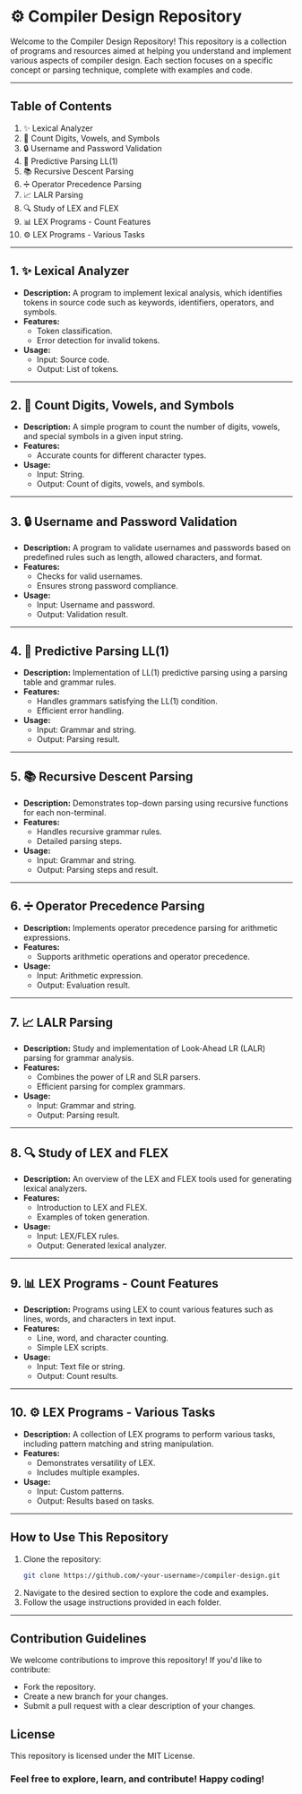 # ⚙️ Compiler Design Repository

Welcome to the Compiler Design Repository! This repository is a collection of programs and resources aimed at helping you understand and implement various aspects of compiler design. Each section focuses on a specific concept or parsing technique, complete with examples and code.

---

## Table of Contents

1. ✨ Lexical Analyzer
2. 🔢 Count Digits, Vowels, and Symbols
3. 🔒 Username and Password Validation
4. 📘 Predictive Parsing LL(1)
5. 📚 Recursive Descent Parsing
6. ➗ Operator Precedence Parsing
7. 📈 LALR Parsing
8. 🔍 Study of LEX and FLEX
9. 📊 LEX Programs - Count Features
10. ⚙️ LEX Programs - Various Tasks

---

## 1. ✨ Lexical Analyzer
- **Description:**
  A program to implement lexical analysis, which identifies tokens in source code such as keywords, identifiers, operators, and symbols.
- **Features:**
  - Token classification.
  - Error detection for invalid tokens.
- **Usage:**
  - Input: Source code.
  - Output: List of tokens.

---

## 2. 🔢 Count Digits, Vowels, and Symbols
- **Description:**
  A simple program to count the number of digits, vowels, and special symbols in a given input string.
- **Features:**
  - Accurate counts for different character types.
- **Usage:**
  - Input: String.
  - Output: Count of digits, vowels, and symbols.

---

## 3. 🔒 Username and Password Validation
- **Description:**
  A program to validate usernames and passwords based on predefined rules such as length, allowed characters, and format.
- **Features:**
  - Checks for valid usernames.
  - Ensures strong password compliance.
- **Usage:**
  - Input: Username and password.
  - Output: Validation result.

---

## 4. 📘 Predictive Parsing LL(1)
- **Description:**
  Implementation of LL(1) predictive parsing using a parsing table and grammar rules.
- **Features:**
  - Handles grammars satisfying the LL(1) condition.
  - Efficient error handling.
- **Usage:**
  - Input: Grammar and string.
  - Output: Parsing result.

---

## 5. 📚 Recursive Descent Parsing
- **Description:**
  Demonstrates top-down parsing using recursive functions for each non-terminal.
- **Features:**
  - Handles recursive grammar rules.
  - Detailed parsing steps.
- **Usage:**
  - Input: Grammar and string.
  - Output: Parsing steps and result.

---

## 6. ➗ Operator Precedence Parsing
- **Description:**
  Implements operator precedence parsing for arithmetic expressions.
- **Features:**
  - Supports arithmetic operations and operator precedence.
- **Usage:**
  - Input: Arithmetic expression.
  - Output: Evaluation result.

---

## 7. 📈 LALR Parsing
- **Description:**
  Study and implementation of Look-Ahead LR (LALR) parsing for grammar analysis.
- **Features:**
  - Combines the power of LR and SLR parsers.
  - Efficient parsing for complex grammars.
- **Usage:**
  - Input: Grammar and string.
  - Output: Parsing result.

---

## 8. 🔍 Study of LEX and FLEX
- **Description:**
  An overview of the LEX and FLEX tools used for generating lexical analyzers.
- **Features:**
  - Introduction to LEX and FLEX.
  - Examples of token generation.
- **Usage:**
  - Input: LEX/FLEX rules.
  - Output: Generated lexical analyzer.

---

## 9. 📊 LEX Programs - Count Features
- **Description:**
  Programs using LEX to count various features such as lines, words, and characters in text input.
- **Features:**
  - Line, word, and character counting.
  - Simple LEX scripts.
- **Usage:**
  - Input: Text file or string.
  - Output: Count results.

---

## 10. ⚙️ LEX Programs - Various Tasks
- **Description:**
  A collection of LEX programs to perform various tasks, including pattern matching and string manipulation.
- **Features:**
  - Demonstrates versatility of LEX.
  - Includes multiple examples.
- **Usage:**
  - Input: Custom patterns.
  - Output: Results based on tasks.

---

## How to Use This Repository
1. Clone the repository:
   ```bash
   git clone https://github.com/<your-username>/compiler-design.git
   ```
2. Navigate to the desired section to explore the code and examples.
3. Follow the usage instructions provided in each folder.

---

## Contribution Guidelines
We welcome contributions to improve this repository! If you'd like to contribute:

- Fork the repository.
- Create a new branch for your changes.
- Submit a pull request with a clear description of your changes.

## License
This repository is licensed under the MIT License.

### Feel free to explore, learn, and contribute! Happy coding!
